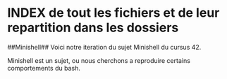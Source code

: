 # INDEX de tout les fichiers et de leur repartition dans les dossiers
##Minishell##
Voici notre iteration du sujet Minishell du cursus 42. 

Minishell est un sujet, ou nous cherchons a reproduire certains comportements du bash.


